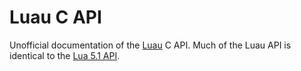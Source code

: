 # Luau C API

Unofficial documentation of the [Luau](https://luau.org/) C API. Much of the Luau API is identical to the [Lua 5.1 API](https://www.lua.org/manual/5.1/manual.html).
